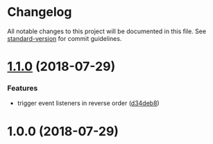 # Changelog

All notable changes to this project will be documented in this file. See [standard-version](https://github.com/conventional-changelog/standard-version) for commit guidelines.

<a name="1.1.0"></a>
# [1.1.0](https://github.com/indr/webcg-framework/compare/v1.0.0...v1.1.0) (2018-07-29)


### Features

* trigger event listeners in reverse order ([d34deb8](https://github.com/indr/webcg-framework/commit/d34deb8))



<a name="1.0.0"></a>
# 1.0.0 (2018-07-29)
